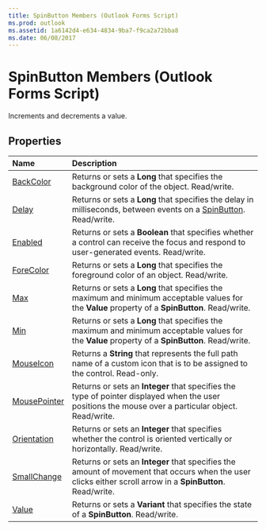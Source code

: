 ```yaml
---
title: SpinButton Members (Outlook Forms Script)
ms.prod: outlook
ms.assetid: 1a6142d4-e634-4834-9ba7-f9ca2a72bba8
ms.date: 06/08/2017
---
```



# SpinButton Members (Outlook Forms Script)

Increments and decrements a value.


## Properties



|**Name**|**Description**|
|:-----|:-----|
| [BackColor](spinbutton-backcolor-property-outlook-forms-script.md)|Returns or sets a  **Long** that specifies the background color of the object. Read/write.|
| [Delay](spinbutton-delay-property-outlook-forms-script.md)|Returns or sets a  **Long** that specifies the delay in milliseconds, between events on a [SpinButton](spinbutton-object-outlook-forms-script.md). Read/write.|
| [Enabled](spinbutton-enabled-property-outlook-forms-script.md)|Returns or sets a  **Boolean** that specifies whether a control can receive the focus and respond to user-generated events. Read/write.|
| [ForeColor](spinbutton-forecolor-property-outlook-forms-script.md)|Returns or sets a  **Long** that specifies the foreground color of an object. Read/write.|
| [Max](spinbutton-max-property-outlook-forms-script.md)|Returns or sets a  **Long** that specifies the maximum and minimum acceptable values for the **Value** property of a **SpinButton**. Read/write.|
| [Min](spinbutton-min-property-outlook-forms-script.md)|Returns or sets a  **Long** that specifies the maximum and minimum acceptable values for the **Value** property of a **SpinButton**. Read/write.|
| [MouseIcon](spinbutton-mouseicon-property-outlook-forms-script.md)|Returns a  **String** that represents the full path name of a custom icon that is to be assigned to the control. Read-only.|
| [MousePointer](spinbutton-mousepointer-property-outlook-forms-script.md)|Returns or sets an  **Integer** that specifies the type of pointer displayed when the user positions the mouse over a particular object. Read/write.|
| [Orientation](spinbutton-orientation-property-outlook-forms-script.md)|Returns or sets an  **Integer** that specifies whether the control is oriented vertically or horizontally. Read/write.|
| [SmallChange](spinbutton-smallchange-property-outlook-forms-script.md)|Returns or sets an  **Integer** that specifies the amount of movement that occurs when the user clicks either scroll arrow in a **SpinButton**. Read/write.|
| [Value](spinbutton-value-property-outlook-forms-script.md)|Returns or sets a  **Variant** that specifies the state of a **SpinButton**. Read/write.|



